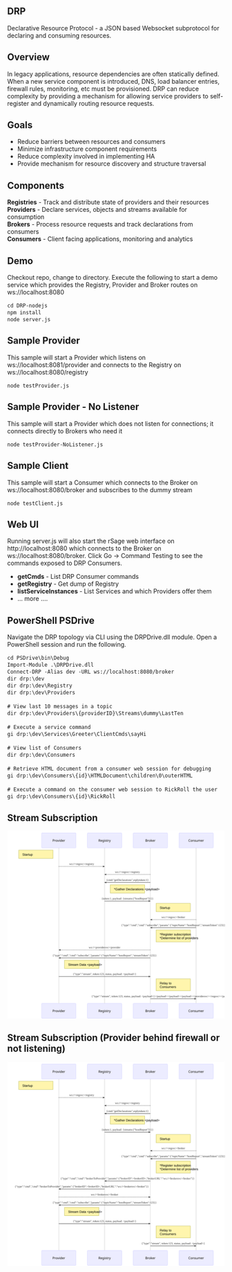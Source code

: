 ## DRP
Declarative Resource Protocol - a JSON based Websocket subprotocol for declaring and consuming resources.

## Overview
In legacy applications, resource dependencies are often statically defined.  When a new service component is
introduced, DNS, load balancer entries, firewall rules, monitoring, etc must be provisioned.  DRP can reduce
complexity by providing a mechanism for allowing service providers to self-register and dynamically routing
resource requests.

## Goals
* Reduce barriers between resources and consumers
* Minimize infrastructure component requirements
* Reduce complexity involved in implementing HA
* Provide mechanism for resource discovery and structure traversal

## Components
**Registries** - Track and distribute state of providers and their resources<br>
**Providers** - Declare services, objects and streams available for consumption<br>
**Brokers** - Process resource requests and track declarations from consumers<br>
**Consumers** - Client facing applications, monitoring and analytics<br>

## Demo
Checkout repo, change to directory.  Execute the following to start a demo service which provides the Registry, Provider and Broker routes on ws://localhost:8080
```
cd DRP-nodejs
npm install
node server.js
```

## Sample Provider
This sample will start a Provider which listens on ws://localhost:8081/provider and connects to the Registry on ws://localhost:8080/registry
```
node testProvider.js
```
## Sample Provider - No Listener
This sample will start a Provider which does not listen for connections; it connects directly to Brokers who need it
```
node testProvider-NoListener.js
```

## Sample Client
This sample will start a Consumer which connects to the Broker on ws://localhost:8080/broker and subscribes to the dummy stream
```
node testClient.js
```

## Web UI
Running server.js will also start the rSage web interface on http://localhost:8080 which connects to the Broker on ws://localhost:8080/broker.  Click Go -> Command Testing to see the commands exposed to DRP Consumers.<br>
* **getCmds** - List DRP Consumer commands<br>
* **getRegistry** - Get dump of Registry<br>
* **listServiceInstances** - List Services and which Providers offer them<br>
* ... more ....

## PowerShell PSDrive
Navigate the DRP topology via CLI using the DRPDrive.dll module.  Open a PowerShell session and run the following.
```
cd PSDrive\bin\Debug
Import-Module .\DRPDrive.dll
Connect-DRP -Alias dev -URL ws://localhost:8080/broker
dir drp:\dev
dir drp:\dev\Registry
dir drp:\dev\Providers

# View last 10 messages in a topic
dir drp:\dev\Providers\{providerID}\Streams\dummy\LastTen

# Execute a service command
gi drp:\dev\Services\Greeter\ClientCmds\sayHi

# View list of Consumers
dir drp:\dev\Consumers

# Retrieve HTML document from a consumer web session for debugging
gi drp:\dev\Consumers\{id}\HTMLDocument\children\0\outerHTML

# Execute a command on the consumer web session to RickRoll the user
gi drp:\dev\Consumers\{id}\RickRoll
```


## Stream Subscription
![alt text](img/streamsub1.svg)


## Stream Subscription (Provider behind firewall or not listening)
![alt text](img/streamsub2.svg)
